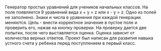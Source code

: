 Генератор простых уравнений для учеников начальных классов. На поле появляется 9 уравнений вида x + y = z или x - y = z. Одно из полей не заполнено. Знаки и числа в уравнения при каждой генерации меняются. Цель - внести корректное значение в пустое поле и проверить его, нажав на кнопку проверки. На проверку дается две попытки, после чего выставляется оценка. Оценка зависит от количества верных ответов. Проект был написан для развития навыка устного счета у ребенка перед поступлением в первый класс.